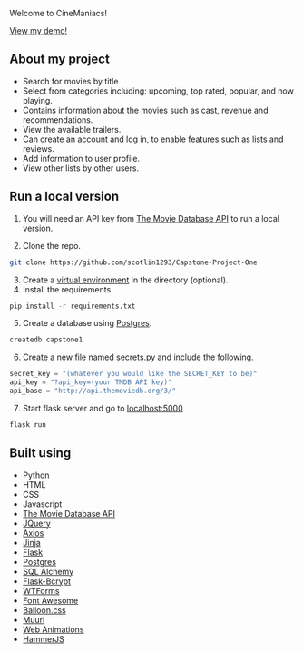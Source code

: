 Welcome to CineManiacs!

<a href="https://cinemaniacs.herokuapp.com/">View my demo!</a>

## About my project

* Search for movies by title
* Select from categories including: upcoming, top rated, popular, and now playing.
* Contains information about the movies such as cast, revenue and recommendations.
* View the available trailers.
* Can create an account and log in, to enable features such as lists and reviews. 
* Add information to user profile.
* View other lists by other users. 


## Run a local version

1. You will need an API key from [The Movie Database API](https://developers.themoviedb.org/3) to run a local version.

2. Clone the repo.
 ```sh
git clone https://github.com/scotlin1293/Capstone-Project-One
```
3. Create a [virtual environment](https://docs.python.org/3/library/venv.html) in the directory (optional).
4. Install the requirements.
```sh
pip install -r requirements.txt
```
5. Create a database using [Postgres](https://www.postgresql.org/).
```sh
createdb capstone1
```
6. Create a new file named secrets.py and include the following.
```python
secret_key = "(whatever you would like the SECRET_KEY to be)"
api_key = "?api_key=(your TMDB API key)"
api_base = "http://api.themoviedb.org/3/"
```
7. Start flask server and go to [localhost:5000](http://localhost:5000)
```sh
flask run
```

## Built using

* Python
* HTML
* CSS
* Javascript
* [The Movie Database API](https://developers.themoviedb.org/3)
* [JQuery](https://jquery.com)
* [Axios](https://www.npmjs.com/package/axios)
* [Jinja](https://jinja.palletsprojects.com/en/2.11.x/)
* [Flask](https://flask.palletsprojects.com/en/1.1.x/)
* [Postgres](https://www.postgresql.org/)
* [SQL Alchemy](https://flask-sqlalchemy.palletsprojects.com/en/2.x/)
* [Flask-Bcrypt](https://flask-bcrypt.readthedocs.io/en/latest/)
* [WTForms](https://wtforms.readthedocs.io/en/2.3.x/)
* [Font Awesome](https://fontawesome.com/)
* [Balloon.css](https://kazzkiq.github.io/balloon.css/)
* [Muuri](https://muuri.dev/)
* [Web Animations](https://developer.mozilla.org/en-US/docs/Web/API/Web_Animations_API)
* [HammerJS](https://hammerjs.github.io/)